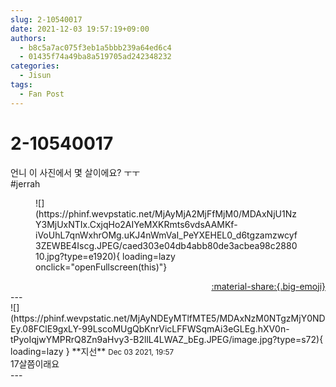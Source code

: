 ```yaml
---
slug: 2-10540017
date: 2021-12-03 19:57:19+09:00
authors:
  - b8c5a7ac075f3eb1a5bbb239a64ed6c4
  - 01435f74a49ba8a519705ad242348232
categories:
  - Jisun
tags:
  - Fan Post
---
```


# 2-10540017

<div class="post-container" markdown="1">
<div class="content-container md-sidebar__scrollwrap" markdown="1">

언니 이 사진에서 몇 살이에요? ㅜㅜ<br>\#jerrah
<figure markdown="1">
![](https://phinf.wevpstatic.net/MjAyMjA2MjFfMjM0/MDAxNjU1NzY3MjUxNTIx.CxjqHo2AIYeMXKRmts6vdsAAMKf-iVoUhL7qnWxhrOMg.uKJ4nWmVaI_PeYXEHEL0_d6tgzamzwcyf3ZEWBE4Iscg.JPEG/caed303e04db4abb80de3acbea98c288010.jpg?type=e1920){ loading=lazy onclick="openFullscreen(this)"}
</figure>


</div>
</div>

<div style="text-align: right;" markdown="1">
<a href="https://weverse.io/fromis9/fanpost/2-10540017" style="text-align: right;">:material-share:{.big-emoji}</a>
</div>
---

<div class="comments-container md-sidebar__scrollwrap" markdown="1">
<div class="comment" markdown="1">
<div class='id-container' markdown="1">
![](https://phinf.wevpstatic.net/MjAyNDEyMTlfMTE5/MDAxNzM0NTgzMjY0NDEy.08FClE9gxLY-99LscoMUgQbKnrVicLFFWSqmAi3eGLEg.hXV0n-tPyoIqjwYMPRrQ8Zn9aHvy3-B2llL4LWAZ_bEg.JPEG/image.jpg?type=s72){ loading=lazy }
**<span class="artist">지선</span>** <small>Dec 03 2021, 19:57</small><br>
</div>
<div class='comment-body' markdown="1">
17살쯤이래요
</div>
</div>
</div>
---
